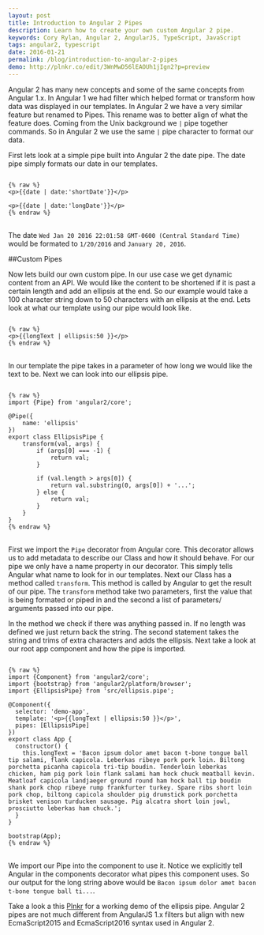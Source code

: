 ```yaml
---
layout: post
title: Introduction to Angular 2 Pipes
description: Learn how to create your own custom Angular 2 pipe.
keywords: Cory Rylan, Angular 2, AngularJS, TypeScript, JavaScript
tags: angular2, typescript
date: 2016-01-21
permalink: /blog/introduction-to-angular-2-pipes
demo: http://plnkr.co/edit/3WnMwD56lEAOUh1jIgn2?p=preview
---
```


Angular 2 has many new concepts and some of the same concepts from Angular 1.x. In Angular 1 we had filter which helped format or transform 
how data was displayed in our templates. In Angular 2 we have a very similar feature but renamed to Pipes. This rename was to better align of what
the feature does. Coming from the Unix background we `|` pipe together commands. So in Angular 2 we use the same `|` pipe character to format our
data.

First lets look at a simple pipe built into Angular 2 the date pipe. The date pipe simply formats our date in our templates.

<pre class="language-markup">
<code>
{% raw %}
&lt;p&gt;{{date | date:'shortDate'}}&lt;/p&gt;

&lt;p&gt;{{date | date:'longDate'}}&lt;/p&gt;
{% endraw %}
</code>
</pre>

The date `Wed Jan 20 2016 22:01:58 GMT-0600 (Central Standard Time)` would be formated to `1/20/2016` and `January 20, 2016`.

##Custom Pipes

Now lets build our own custom pipe. In our use case we get dynamic content from an API. We would like the content to 
be shortened if it is past a certain length and add an ellipsis at the end. So our example would take a 100 character string 
down to 50 characters with an ellipsis at the end. Lets look at what our template using our pipe would look like.

<pre class="language-markup">
<code>
{% raw %}
&lt;p&gt;{{longText | ellipsis:50 }}&lt;/p&gt;
{% endraw %}
</code>
</pre>

In our template the pipe takes in a parameter of how long we would like the text to be. Next we can look into our ellipsis pipe.

<pre class="language-typescript">
<code>
{% raw %}
import {Pipe} from 'angular2/core';

@Pipe({
    name: 'ellipsis'
})
export class EllipsisPipe {
    transform(val, args) {
        if (args[0] === -1) {
            return val;
        }

        if (val.length > args[0]) {
            return val.substring(0, args[0]) + '...';
        } else {
            return val;
        }
    }
}
{% endraw %}
</code>
</pre>

First we import the `Pipe` decorator from Angular core. This decorator allows us to add metadata to describe our Class and how it should behave. 
For our pipe we only have a name property in our decorator. This simply tells Angular what name to look for in our templates. Next our Class has a method called
`transform`. This method is called by Angular to get the result of our pipe. The `transform` method take two parameters, first the value that is being formated
or piped in and the second a list of parameters/ arguments passed into our pipe.

In the method we check if there was anything passed in. If no length was defined we just return back the string. The second statement takes the string and 
trims of extra characters and adds the ellipsis. Next take a look at our root app component and how the pipe is imported.

<pre class="language-typescript">
<code>
{% raw %}
import {Component} from 'angular2/core';
import {bootstrap} from 'angular2/platform/browser';
import {EllipsisPipe} from 'src/ellipsis.pipe';

@Component({
  selector: 'demo-app',
  template: '&lt;p&gt;{{longText | ellipsis:50 }}&lt;/p&gt;',
  pipes: [EllipsisPipe]
})
export class App {
  constructor() { 
    this.longText = 'Bacon ipsum dolor amet bacon t-bone tongue ball tip salami, flank capicola. Leberkas ribeye pork pork loin. Biltong porchetta picanha capicola tri-tip boudin. Tenderloin leberkas chicken, ham pig pork loin flank salami ham hock chuck meatball kevin. Meatloaf capicola landjaeger ground round ham hock ball tip boudin shank pork chop ribeye rump frankfurter turkey. Spare ribs short loin pork chop, biltong capicola shoulder pig drumstick pork porchetta brisket venison turducken sausage. Pig alcatra short loin jowl, prosciutto leberkas ham chuck.';
  }
}

bootstrap(App);
{% endraw %}
</code>
</pre>

We import our Pipe into the component to use it. Notice we explicitly tell Angular in the components decorator what pipes this component uses.
So our output for the long string above would be `Bacon ipsum dolor amet bacon t-bone tongue ball ti...`.

Take a look a this <a href="http://plnkr.co/edit/3WnMwD56lEAOUh1jIgn2?p=preview" target="_blank">Plnkr</a> for a working demo of the ellipsis pipe. Angular 2 pipes are not much different from AngularJS 1.x filters
but align with new EcmaScript2015 and EcmaScript2016 syntax used in Angular 2.
